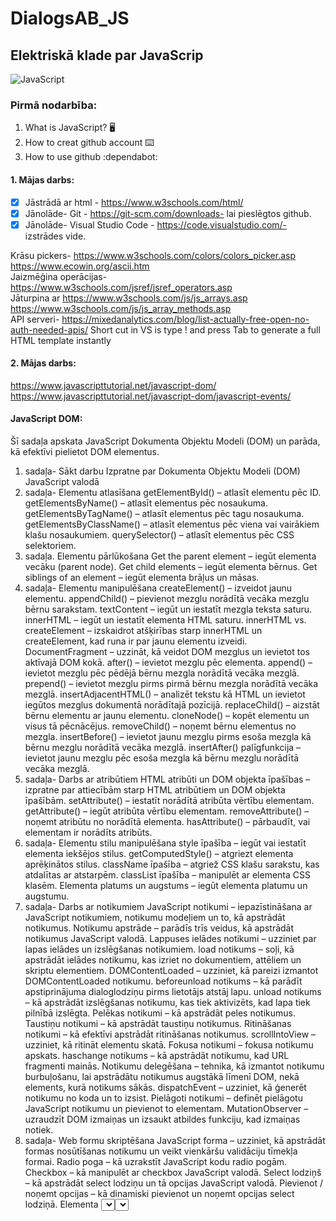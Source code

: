 # DialogsAB_JS
## Elektriskā klade par JavaScrip
![JavaScript](https://github.com/user-attachments/assets/0676b5de-855c-442c-8484-52e3bb81dd25)


### Pirmā nodarbība:
1. What is JavaScript? :desktop_computer:
2. How to creat github account :keyboard:
3. How to use github :dependabot:

#### 1. Mājas darbs:
- [X] Jāstrādā ar html - https://www.w3schools.com/html/
- [X] Jānolāde- Git - https://git-scm.com/downloads- lai pieslēgtos github.
- [X] Jānolāde- Visual Studio Code - https://code.visualstudio.com/- izstrādes vide.

Krāsu pickers- https://www.w3schools.com/colors/colors_picker.asp
https://www.ecowin.org/ascii.htm <br>
Jaizmēģina operācijas- https://www.w3schools.com/jsref/jsref_operators.asp <br>
Jāturpina ar https://www.w3schools.com/js/js_arrays.asp
https://www.w3schools.com/js/js_array_methods.asp <br>
API serveri- https://mixedanalytics.com/blog/list-actually-free-open-no-auth-needed-apis/
Short cut in VS is type ! and press Tab to generate a full HTML template instantly<br>

#### 2. Mājas darbs:
https://www.javascripttutorial.net/javascript-dom/<br>
https://www.javascripttutorial.net/javascript-dom/javascript-events/<br>

#### JavaScript DOM:
Šī sadaļa apskata JavaScript Dokumenta Objektu Modeli (DOM) un parāda, kā efektīvi pielietot DOM elementus.

1. sadaļa- Sākt darbu
Izpratne par Dokumenta Objektu Modeli (DOM) JavaScript valodā
2. sadaļa- Elementu atlasīšana
getElementById() – atlasīt elementu pēc ID.
getElementsByName() – atlasīt elementus pēc nosaukuma.
getElementsByTagName() – atlasīt elementus pēc tagu nosaukuma.
getElementsByClassName() – atlasīt elementus pēc viena vai vairākiem klašu nosaukumiem.
querySelector() – atlasīt elementus pēc CSS selektoriem.
3. sadaļa. Elementu pārlūkošana
Get the parent element – iegūt elementa vecāku (parent node).
Get child elements – iegūt elementa bērnus.
Get siblings of an element – iegūt elementa brāļus un māsas.
4. sadaļa- Elementu manipulēšana
createElement() – izveidot jaunu elementu.
appendChild() – pievienot mezglu norādītā vecāka mezglu bērnu sarakstam.
textContent – iegūt un iestatīt mezgla teksta saturu.
innerHTML – iegūt un iestatīt elementa HTML saturu.
innerHTML vs. createElement – izskaidrot atšķirības starp innerHTML un createElement, kad runa ir par jaunu elementu izveidi.
DocumentFragment – uzzināt, kā veidot DOM mezglus un ievietot tos aktīvajā DOM kokā.
after() – ievietot mezglu pēc elementa.
append() – ievietot mezglu pēc pēdējā bērnu mezgla norādītā vecāka mezglā.
prepend() – ievietot mezglu pirms pirmā bērnu mezgla norādītā vecāka mezglā.
insertAdjacentHTML() – analizēt tekstu kā HTML un ievietot iegūtos mezglus dokumentā norādītajā pozīcijā.
replaceChild() – aizstāt bērnu elementu ar jaunu elementu.
cloneNode() – kopēt elementu un visus tā pēcnācējus.
removeChild() – noņemt bērnu elementus no mezgla.
insertBefore() – ievietot jaunu mezglu pirms esoša mezgla kā bērnu mezglu norādītā vecāka mezglā.
insertAfter() palīgfunkcija – ievietot jaunu mezglu pēc esoša mezgla kā bērnu mezglu norādītā vecāka mezglā.
5. sadaļa- Darbs ar atribūtiem
HTML atribūti un DOM objekta īpašības – izpratne par attiecībām starp HTML atribūtiem un DOM objekta īpašībām.
setAttribute() – iestatīt norādītā atribūta vērtību elementam.
getAttribute() – iegūt atribūta vērtību elementam.
removeAttribute() – noņemt atribūtu no norādītā elementa.
hasAttribute() – pārbaudīt, vai elementam ir norādīts atribūts.
6. sadaļa- Elementu stilu manipulēšana
style īpašība – iegūt vai iestatīt elementa iekšējos stilus.
getComputedStyle() – atgriezt elementa aprēķinātos stilus.
className īpašība – atgriež CSS klašu sarakstu, kas atdalītas ar atstarpēm.
classList īpašība – manipulēt ar elementa CSS klasēm.
Elementa platums un augstums – iegūt elementa platumu un augstumu.
7. sadaļa- Darbs ar notikumiem
JavaScript notikumi – iepazīstināšana ar JavaScript notikumiem, notikumu modeļiem un to, kā apstrādāt notikumus.
Notikumu apstrāde – parādīs trīs veidus, kā apstrādāt notikumus JavaScript valodā.
Lappuses ielādes notikumi – uzziniet par lapas ielādes un izslēgšanas notikumiem.
load notikums – soļi, kā apstrādāt ielādes notikumu, kas izriet no dokumentiem, attēliem un skriptu elementiem.
DOMContentLoaded – uzziniet, kā pareizi izmantot DOMContentLoaded notikumu.
beforeunload notikums – kā parādīt apstiprinājuma dialoglodziņu pirms lietotājs atstāj lapu.
unload notikums – kā apstrādāt izslēgšanas notikumu, kas tiek aktivizēts, kad lapa tiek pilnībā izslēgta.
Pelēkas notikumi – kā apstrādāt peles notikumus.
Taustiņu notikumi – kā apstrādāt taustiņu notikumus.
Ritināšanas notikumi – kā efektīvi apstrādāt ritināšanas notikumus.
scrollIntoView – uzziniet, kā ritināt elementu skatā.
Fokusa notikumi – fokusa notikumu apskats.
haschange notikums – kā apstrādāt notikumu, kad URL fragmenti mainās.
Notikumu delegēšana – tehnika, kā izmantot notikumu burbuļošanu, lai apstrādātu notikumus augstākā līmenī DOM, nekā elements, kurā notikums sākās.
dispatchEvent – uzziniet, kā ģenerēt notikumu no koda un to izsist.
Pielāgoti notikumi – definēt pielāgotu JavaScript notikumu un pievienot to elementam.
MutationObserver – uzraudzīt DOM izmaiņas un izsaukt atbildes funkciju, kad izmaiņas notiek.
8. sadaļa-  Web formu skriptēšana
JavaScript forma – uzziniet, kā apstrādāt formas nosūtīšanas notikumu un veikt vienkāršu validāciju tīmekļa formai.
Radio poga – kā uzrakstīt JavaScript kodu radio pogām.
Checkbox – kā manipulēt ar checkbox JavaScript valodā.
Select lodziņš – kā apstrādāt select lodziņu un tā opcijas JavaScript valodā.
Pievienot / noņemt opcijas – kā dinamiski pievienot un noņemt opcijas select lodziņā.
Elementa <select> vienumu noņemšana nosacīti – kā nosacīti noņemt vienumus no <select> elementa.
change notikuma apstrāde – kā apstrādāt change notikumu ievades tekstā, radio pogās, checkbox un select elementos.
input notikuma apstrāde – kā apstrādāt input notikumu, kad ievades elementa vērtība mainās.








